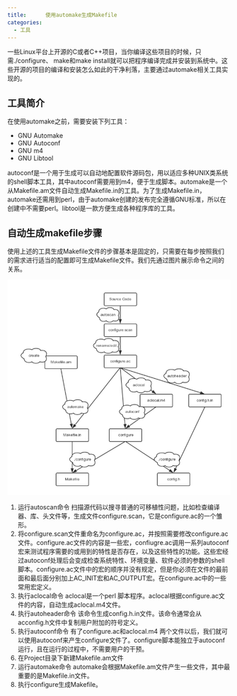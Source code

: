 ```yaml
---
title:      使用automake生成Makefile
categories:
  - 工具
---
```


一些Linux平台上开源的C或者C++项目，当你编译这些项目的时候，只需./configure、 make和make install就可以把程序编译完成并安装到系统中。这些开源的项目的编译和安装怎么如此的干净利落，主要通过automake相关工具实现的。

## 工具简介

在使用automake之前，需要安装下列工具：

-   GNU Automake
-   GNU Autoconf
-   GNU m4
-   GNU Libtool

autoconf是一个用于生成可以自动地配置软件源码包，用以适应多种UNIX类系统的shell脚本工具，其中autoconf需要用到m4，便于生成脚本。automake是一个从Makefile.am文件自动生成Makefile.in的工具。为了生成Makefile.in，automake还需用到perl，由于automake创建的发布完全遵循GNU标准，所以在创建中不需要perl。libtool是一款方便生成各种程序库的工具。

## 自动生成makefile步骤

使用上述的工具生成Makefile文件的步骤基本是固定的，只需要在每步按照我们的需求进行适当的配置即可生成Makefile文件。我们先通过图片展示命令之间的关系。

![automake命令](/images/automake/1.png)

1. 运行autoscan命令
扫描源代码以搜寻普通的可移植性问题，比如检查编译器、库、头文件等，生成文件configure.scan，它是configure.ac的一个雏形。
2. 将configure.scan文件重命名为configure.ac，并按照需要修改configure.ac文件。configure.ac文件的内容是一些宏，confiugre.ac调用一系列autoconf宏来测试程序需要的或用到的特性是否存在，以及这些特性的功能。这些宏经过autoconf处理后会变成检查系统特性、环境变量、软件必须的参数的shell脚本。configure.ac文件中的宏的顺序并没有规定，但是你必须在文件的最前面和最后面分别加上AC_INIT宏和AC_OUTPUT宏。在configure.ac中的一些常用宏定义。
3. 执行aclocal命令
aclocal是一个perl 脚本程序。aclocal根据configure.ac文件的内容，自动生成aclocal.m4文件。
4. 执行autoheader命令
该命令生成config.h.in文件。该命令通常会从acconfig.h文件中复制用户附加的符号定义。
5. 执行autoconf命令
有了configure.ac和aclocal.m4 两个文件以后，我们就可以使用autoconf来产生configure文件了。configure脚本能独立于autoconf运行，且在运行的过程中，不需要用户的干预。
6. 在Project目录下新建Makefile.am文件
7. 运行automake命令
automake会根据Makefile.am文件产生一些文件，其中最重要的是Makefile.in文件。
8. 执行configure生成Makefile。
